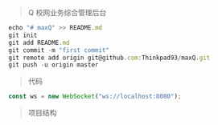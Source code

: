> Q 校网业务综合管理后台

```javascript
echo "# maxQ" >> README.md
git init
git add README.md
git commit -m "first commit"
git remote add origin git@github.com:Thinkpad93/maxQ.git
git push -u origin master
```

> 代码

```javascript
const ws = new WebSocket("ws://localhost:8080");
```

> 项目结构
